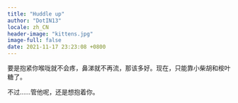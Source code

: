 ```yaml
---
title: "Huddle up"
author: "DotIN13"
locale: zh_CN
header-image: "kittens.jpg"
image-full: false
date: 2021-11-17 23:23:08 +0800
---
```


要是抱紧你喉咙就不会疼，鼻涕就不再流，那该多好。现在，只能靠小柴胡和桉叶糖了。

不过……管他呢，还是想抱着你。

